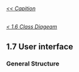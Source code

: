 ###### [<< Capition](/Documentation/Capition.md)
###### [< 1.6 Class Diageam](/Documentation/Chapter%201%20-%20Design%20and%20Architecture/1.6%20Class%20Diagram.md)

## 1.7 User interface

### General Structure
